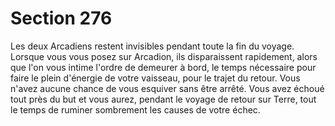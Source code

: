 # Section 276

Les deux Arcadiens restent invisibles pendant toute la fin du 
voyage. Lorsque vous vous posez sur Arcadion, ils disparaissent 
rapidement, alors que l'on vous intime l'ordre de demeurer à 
bord, le temps nécessaire pour faire le plein d'énergie de votre 
vaisseau, pour le trajet du retour. Vous n'avez aucune chance de 
vous esquiver sans être arrêté. Vous avez échoué tout près du but 
et vous aurez, pendant le voyage de retour sur Terre, tout le 
temps de ruminer sombrement les causes de votre échec.